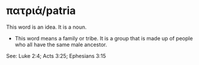 # πατριά/patria
This word is an idea. It is a noun.
* This word means a family or tribe. It is a group that is made up of people who all have the same male ancestor.

See: Luke 2:4; Acts 3:25; Ephesians 3:15
